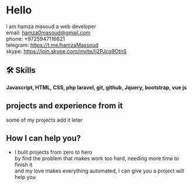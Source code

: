 
# Hello
i am hamza masoud a web developer\
email: hamza0masoud@gmail.com\
phone: +9725947116621\
telegram: https://t.me/hamzaMassoud \
skype: https://join.skype.com/invite/Ij2PJcq9OtnS
## 🛠 Skills
**Javascript, HTML, CSS, php laravel, git, github, Jquery, bootstrap, vue js**


## projects and experience from it
some of my projects add it leter
## How I can help you?
- I bulit projects from zero to hero\
     by find the problem that makes work too hard, needing more time to finish it\
     and my love makes everything automated, I can give you a project will help you 

